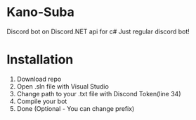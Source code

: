 # Kano-Suba
Discord bot on Discord.NET api for c#
Just regular discord bot!
# Installation
1. Download repo
2. Open .sln file with Visual Studio
3. Change path to your .txt file with Discond Token(line 34)
4. Compile your bot
5. Done
(Optional - You can change prefix)
